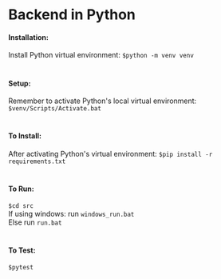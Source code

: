 # Backend in Python

#### Installation:
Install Python virtual environment: `$python -m venv venv`
#
#### Setup:
Remember to activate Python's local virtual environment: `$venv/Scripts/Activate.bat`
#
#### To Install:
After activating Python's virtual environment: `$pip install -r requirements.txt`
#
#### To Run:  
`$cd src`  
If using windows: run `windows_run.bat`  
Else run `run.bat`
#
#### To Test:
`$pytest`